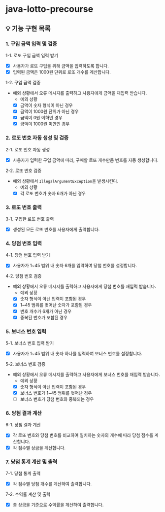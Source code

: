 # java-lotto-precourse

## 💡 기능 구현 목록
### 1. 구입 금액 입력 및 검증
1-1. 로또 구입 금액 입력 받기
- [X] 사용자가 로또 구입을 위해 금액을 입력하도록 합니다.
- [X] 입력된 금액은 1000원 단위로 로또 개수를 계산합니다.

1-2. 구입 금액 검증
- 예외 상황에서 오류 메시지를 출력하고 사용자에게 금액을 재입력 받습니다.
  - 예외 상황
  - [X] 금액이 숫자 형식이 아닌 경우
  - [X] 금액이 1000원 단위가 아닌 경우
  - [X] 금액이 0원 이하인 경우
  - [X] 금액이 1000원 미만인 경우

### 2. 로또 번호 자동 생성 및 검증
2-1. 로또 번호 자동 생성
- [X] 사용자가 입력한 구입 금액에 따라, 구매할 로또 개수만큼 번호를 자동 생성합니다.

2-2. 로또 번호 검증
- 예외 상황에서 `IllegalArgumentException`을 발생시킨다.
  - 예외 상황
  - [X] 각 로또 번호가 숫자 6개가 아닌 경우

### 3. 로또 번호 출력
3-1. 구입한 로또 번호 출력
- [X] 생성된 모든 로또 번호를 사용자에게 출력합니다.

### 4. 당첨 번호 입력
4-1. 당첨 번호 입력 받기
- [X] 사용자가 1~45 범위 내 숫자 6개를 입력하여 당첨 번호를 설정합니다.

4-2. 당첨 번호 검증
- 예외 상황에서 오류 메시지를 출력하고 사용자에게 당첨 번호를 재입력 받습니다.
  - 예외 상황
  - [X] 숫자 형식이 아닌 입력이 포함된 경우
  - [X] 1~45 범위를 벗어난 숫자가 포함된 경우
  - [X] 번호 개수가 6개가 아닌 경우
  - [X] 중복된 번호가 포함된 경우

### 5. 보너스 번호 입력
5-1. 보너스 번호 입력 받기
- [X] 사용자가 1~45 범위 내 숫자 하나를 입력하여 보너스 번호를 설정합니다.

5-2. 보너스 번호 검증
- 예외 상황에서 오류 메시지를 출력하고 사용자에게 보너스 번호를 재입력 받습니다.
  - 예외 상황
  - [X] 숫자 형식이 아닌 입력이 포함된 경우
  - [X] 보너스 번호가 1~45 범위를 벗어난 경우
  - [ ] 보너스 번호가 당첨 번호와 중복되는 경우

### 6. 당첨 결과 계산
6-1. 당첨 결과 계산
- [X] 각 로또 번호와 당첨 번호를 비교하여 일치하는 숫자의 개수에 따라 당첨 점수를 계산합니다.
- [X] 각 점수별 상금을 계산합니다.

### 7. 당첨 통계 계산 및 출력
7-1. 당첨 통계 출력
- [X] 각 점수별 당첨 개수를 계산하여 출력합니다.

7-2. 수익률 계산 및 출력
- [X] 총 상금을 기준으로 수익률을 계산하여 출력합니다.